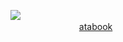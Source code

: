 <img src="https://static.wikia.nocookie.net/saihate-station/images/6/6b/Shion_18_kagami.png/revision/latest/scale-to-width-down/250?cb=20240619065753"> <br>
　
　　　　　     　  [atabook](https://crucify.atabook.org)  　 <br>

